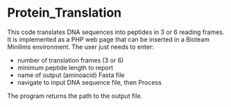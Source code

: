 # Protein_Translation

This code translates DNA sequences into peptides in 3 or 6 reading frames. It is implemented as a PHP web page that can be inserted in a Bioteam Minilims environment. The user just needs to enter:
- number of translation frames (3 or 6)
- minimum peptide length to report
- name of output (aminoacid) Fasta file
- navigate to input DNA sequence file, then Process

The program returns the path to the output file.
